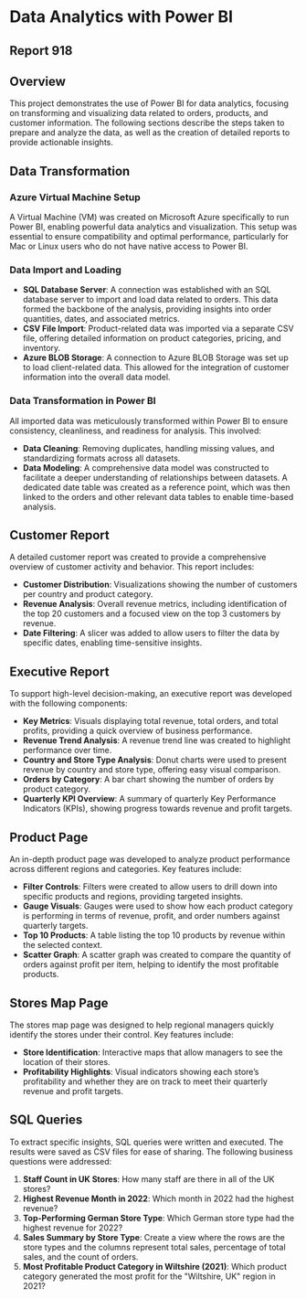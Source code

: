 # Data Analytics with Power BI
## Report 918

## Overview

This project demonstrates the use of Power BI for data analytics, focusing on transforming and visualizing data related to orders, products, and customer information. The following sections describe the steps taken to prepare and analyze the data, as well as the creation of detailed reports to provide actionable insights.

## Data Transformation

### Azure Virtual Machine Setup
A Virtual Machine (VM) was created on Microsoft Azure specifically to run Power BI, enabling powerful data analytics and visualization. This setup was essential to ensure compatibility and optimal performance, particularly for Mac or Linux users who do not have native access to Power BI.

### Data Import and Loading
- **SQL Database Server**: A connection was established with an SQL database server to import and load data related to orders. This data formed the backbone of the analysis, providing insights into order quantities, dates, and associated metrics.
- **CSV File Import**: Product-related data was imported via a separate CSV file, offering detailed information on product categories, pricing, and inventory.
- **Azure BLOB Storage**: A connection to Azure BLOB Storage was set up to load client-related data. This allowed for the integration of customer information into the overall data model.

### Data Transformation in Power BI
All imported data was meticulously transformed within Power BI to ensure consistency, cleanliness, and readiness for analysis. This involved:
- **Data Cleaning**: Removing duplicates, handling missing values, and standardizing formats across all datasets.
- **Data Modeling**: A comprehensive data model was constructed to facilitate a deeper understanding of relationships between datasets. A dedicated date table was created as a reference point, which was then linked to the orders and other relevant data tables to enable time-based analysis.

## Customer Report

A detailed customer report was created to provide a comprehensive overview of customer activity and behavior. This report includes:
- **Customer Distribution**: Visualizations showing the number of customers per country and product category.
- **Revenue Analysis**: Overall revenue metrics, including identification of the top 20 customers and a focused view on the top 3 customers by revenue.
- **Date Filtering**: A slicer was added to allow users to filter the data by specific dates, enabling time-sensitive insights.

## Executive Report 

To support high-level decision-making, an executive report was developed with the following components:
- **Key Metrics**: Visuals displaying total revenue, total orders, and total profits, providing a quick overview of business performance.
- **Revenue Trend Analysis**: A revenue trend line was created to highlight performance over time.
- **Country and Store Type Analysis**: Donut charts were used to present revenue by country and store type, offering easy visual comparison.
- **Orders by Category**: A bar chart showing the number of orders by product category.
- **Quarterly KPI Overview**: A summary of quarterly Key Performance Indicators (KPIs), showing progress towards revenue and profit targets.

## Product Page

An in-depth product page was developed to analyze product performance across different regions and categories. Key features include:
- **Filter Controls**: Filters were created to allow users to drill down into specific products and regions, providing targeted insights.
- **Gauge Visuals**: Gauges were used to show how each product category is performing in terms of revenue, profit, and order numbers against quarterly targets.
- **Top 10 Products**: A table listing the top 10 products by revenue within the selected context.
- **Scatter Graph**: A scatter graph was created to compare the quantity of orders against profit per item, helping to identify the most profitable products.

## Stores Map Page

The stores map page was designed to help regional managers quickly identify the stores under their control. Key features include:
- **Store Identification**: Interactive maps that allow managers to see the location of their stores.
- **Profitability Highlights**: Visual indicators showing each store’s profitability and whether they are on track to meet their quarterly revenue and profit targets.

## SQL Queries

To extract specific insights, SQL queries were written and executed. The results were saved as CSV files for ease of sharing. The following business questions were addressed:
1. **Staff Count in UK Stores**: How many staff are there in all of the UK stores?
2. **Highest Revenue Month in 2022**: Which month in 2022 had the highest revenue?
3. **Top-Performing German Store Type**: Which German store type had the highest revenue for 2022?
4. **Sales Summary by Store Type**: Create a view where the rows are the store types and the columns represent total sales, percentage of total sales, and the count of orders.
5. **Most Profitable Product Category in Wiltshire (2021)**: Which product category generated the most profit for the "Wiltshire, UK" region in 2021?
